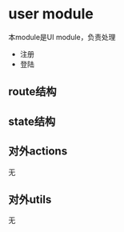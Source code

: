 # user module

本module是UI module，负责处理

- 注册
- 登陆

## route结构



## state结构



## 对外actions

无

## 对外utils

无
